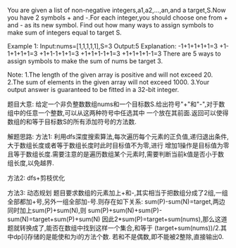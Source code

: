 You are given a list of non-negative integers,a1,a2,...,an,and a target,S.Now you have 
2 symbols + and -.For each integer,you should choose one from + and - as its new symbol.
Find out how many ways to assign symbols to make sum of integers equal to target S.

Example 1:
Input:nums=[1,1,1,1,1],S=3
Output:5
Explanation:
-1+1+1+1+1=3
+1-1+1+1+1=3
+1+1-1+1+1=3
+1+1+1-1+1=3
+1+1+1+1-1=3
There are 5 ways to assign symbols to make the sum of nums be target 3.

Note:
1.The length of the given array is positive and will not exceed 20.
2.The sum of elements in the given array will not exceed 1000.
3.Your output answer is guaranteed to be fitted in a 32-bit integer.

题目大意:
给定一个非负整数数组nums和一个目标数S.给出符号"+"和"-",对于数组中的任意一个整数,可以从这两种符号中任选其中
一个放在其前面.返回可以使得数组的和等于目标数S的所有添加符号的方法数.

解题思路:
方法1:
利用dfs深度搜索算法,每次遍历每个元素的正负值,递归退出条件,大于数组长度或者等于数组长度时此时目标值不为零,进行
增加1操作是目标值为零且等于数组长度.需要注意的是遍历数组某个元素时,需要判断当前k值是否小于数组长度,以免越界.

方法2:
dfs+剪枝优化

方法3:
动态规划
题目要求数组的元素加上+和-,其实相当于把数组分成了2组,一组全部都加+号,另外一组全部加-号.则存在如下关系:
sum(P)-sum(N)=target,两边同时加上sum(P)+sum(N),则
sum(P)+sum(N)+sum(P)-sum(N)=target+sum(P)+sum(N)
因此2*sum(P)=target+sum(nums),那么这道题就转换成了,能否在数组中找到这样一个集合,和等于
(target+sum(nums))/2.其中dp[i]存储的是能使和为i的方法个数.
若和不是偶数,即不能被2整除,直接输出0.